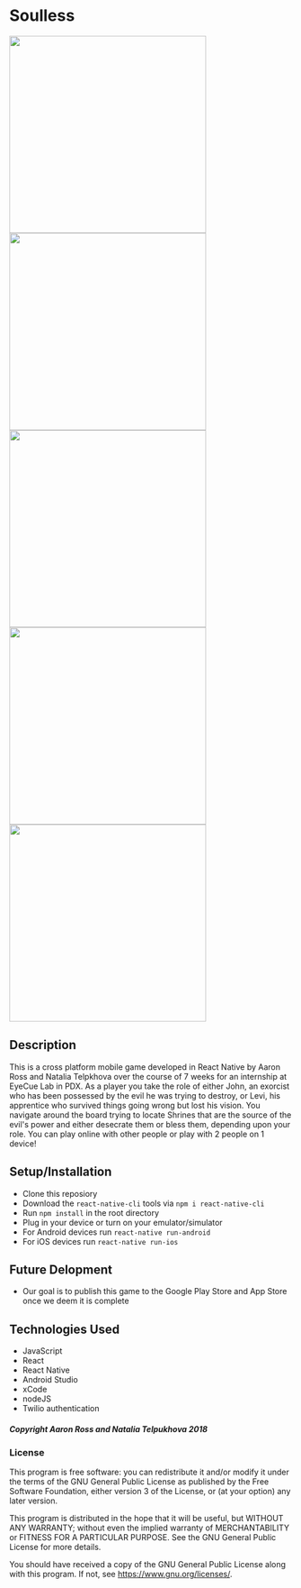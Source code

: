 # Soulless

<img src="https://github.com/ashmortar/Soulless/blob/master/screenshots/mainTitle.jpg" height="350" />  <img src="https://github.com/ashmortar/Soulless/blob/master/screenshots/Levi.jpg" height="350" /> <img src="https://github.com/ashmortar/Soulless/blob/master/screenshots/John.jpg" height="350" /> <img src="https://github.com/ashmortar/Soulless/blob/master/screenshots/howToPart1.jpg" height="350" /> <img src="https://github.com/ashmortar/Soulless/blob/master/screenshots/howToPart2.jpg" height="350" />

## Description

This is a cross platform mobile game developed in React Native by Aaron Ross and Natalia Telpkhova over the course of 7 weeks for an internship at EyeCue Lab in PDX.
As a player you take the role of either John, an exorcist who has been possessed by the evil he was trying to destroy, or Levi, his apprentice who
survived things going wrong but lost his vision.  You navigate around the board trying to locate Shrines that are the source of the evil's power and either
desecrate them or bless them, depending upon your role.  You can play online with other people or play with 2 people on 1 device!

## Setup/Installation
* Clone this reposiory
* Download the `react-native-cli` tools via `npm i react-native-cli`
* Run `npm install` in the root directory
* Plug in your device or turn on your emulator/simulator
* For Android devices run `react-native run-android`
* For iOS devices run `react-native run-ios`


## Future Delopment
* Our goal is to publish this game to the Google Play Store and App Store once we deem it is complete

## Technologies Used
* JavaScript
* React
* React Native
* Android Studio
* xCode
* nodeJS
* Twilio authentication

#### _**Copyright Aaron Ross and Natalia Telpukhova 2018**_

### License

This program is free software: you can redistribute it and/or modify it under the terms of the GNU General Public License as published by the Free Software Foundation, either version 3 of the License, or (at your option) any later version.

This program is distributed in the hope that it will be useful, but WITHOUT ANY WARRANTY; without even the implied warranty of MERCHANTABILITY or FITNESS FOR A PARTICULAR PURPOSE. See the GNU General Public License for more details.

You should have received a copy of the GNU General Public License along with this program. If not, see https://www.gnu.org/licenses/.
